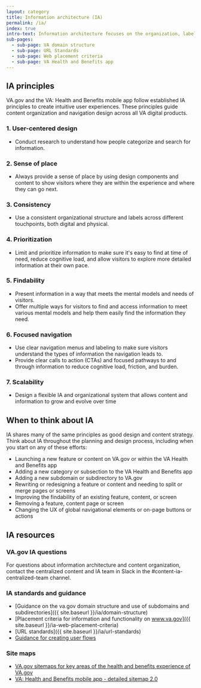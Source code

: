 ```yaml
---
layout: category
title: Information architecture (IA)
permalink: /ia/
index: true
intro-text: Information architecture focuses on the organization, labeling, and navigation of information to help people find what they need, understand where they are and where they can go in an experience, and successfully complete their intended tasks.  
sub-pages:
  - sub-page: VA domain structure
  - sub-page: URL Standards
  - sub-page: Web placement criteria
  - sub-page: VA Health and Benefits app
---
```


## IA principles

VA.gov and the VA: Health and Benefits mobile app follow established IA principles to create intuitive user experiences. These principles guide content organization and navigation design across all VA digital products.

### 1. User-centered design

- Conduct research to understand how people categorize and search for information.

### 2. Sense of place

- Always provide a sense of place by using design components and content to show visitors where they are within the experience and where they can go next.

### 3. Consistency

- Use a consistent organizational structure and labels across different touchpoints, both digital and physical.

### 4. Prioritization

- Limit and prioritize information to make sure it's easy to find at time of need, reduce cognitive load, and allow visitors to explore more detailed information at their own pace.

### 5. Findability

- Present information in a way that meets the mental models and needs of visitors.
- Offer multiple ways for visitors to find and access information to meet various mental models and help them easily find the information they need.

### 6. Focused navigation

- Use clear navigation menus and labeling to make sure visitors understand the types of information the navigation leads to.
- Provide clear calls to action (CTAs) and focused pathways to and through information to reduce cognitive load, friction, and burden.

### 7. Scalability

- Design a flexible IA and organizational system that allows content and information to grow and evolve over time

## When to think about IA

IA shares many of the same principles as good design and content strategy.  Think about IA throughout the planning and design process, including when you start on any of these efforts:

- Launching a new feature or content on VA.gov or within the VA Health and Benefits app
- Adding a new category or subsection to the VA Health and Benefits app
- Adding a new subdomain or subdirectory to VA.gov
- Rewriting or redesigning a feature or content and needing to split or merge pages or screens
- Improving the findability of an existing feature, content, or screen
- Removing a feature, content page or screen
- Changing the UX of global navigational elements or on-page buttons or actions

## IA resources

### VA.gov IA questions

For questions about information architecture and content organization, contact the centralized content and IA team in Slack in the #content-ia-centralized-team channel.

### IA standards and guidance

- [Guidance on the va.gov domain structure and use of subdomains and subdirectories]({{ site.baseurl }}/ia/domain-structure)
- [Placement criteria for information and functionality on www.va.gov]({{ site.baseurl }}/ia-web-placement-criteria)
- [URL standards]({{ site.baseurl }}/ia/url-standards)
- [Guidance for creating user flows](https://depo-platform-documentation.scrollhelp.site/research-design/guidance-for-creating-user-flows)

### Site maps

- [VA.gov sitemaps for key areas of the health and benefits experience of VA.gov](https://app.mural.co/t/departmentofveteransaffairs9999/m/departmentofveteransaffairs9999/1672351995789/71a5b7ba07995735d458df39e07a696f48a9be48)
- [VA: Health and Benefits mobile app - detailed sitemap 2.0](https://www.figma.com/design/bTPnmfYSuj1ICA4AqHMiQg/Sitemap%2FFlow-Diagram-2.0---%F0%9F%9A%A2-Shipped-(FJ)---VA-Mobile?node-id=0-1&t=5sKeYKmQ1pUk0rr1-1)

